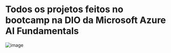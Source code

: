 # Todos os projetos feitos no bootcamp na DIO da Microsoft Azure AI Fundamentals
![image](https://github.com/Cablade/Projetos-Dio/assets/108036084/e6927614-7c75-4a90-acaa-76fbaf4feff2)
